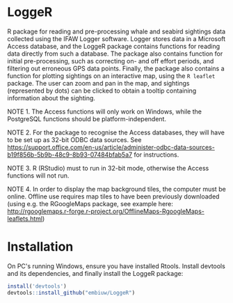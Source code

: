 # LoggeR
R package for reading and pre-processing whale and seabird sightings data collected using the IFAW Logger software.
Logger stores data in a Microsoft Access database, and the LoggeR package contains functions for reading data directly from such a database.
The package also contains function for initial pre-processing, such as correcting on- and off effort periods, and filtering out erroneous GPS data points.
Finally, the package also contains a function for plotting sightings on an interactive map, using the `R leaflet` package. 
The user can zoom and pan in the map, and sightings (represented by dots) can be clicked to obtain a tooltip containing information about the sighting.

NOTE 1. The Access functions will only work on Windows, while the PostgreSQL functions should be platform-independent.

NOTE 2. For the package to recognise the Access databases, they will have to be set up as 32-bit ODBC data sources. See https://support.office.com/en-us/article/administer-odbc-data-sources-b19f856b-5b9b-48c9-8b93-07484bfab5a7 for instructions.

NOTE 3. R (RStudio) must to run in 32-bit mode, otherwise the Access functions will not run.

NOTE 4. In order to display the map background tiles, the computer must be online. Offline use requires map tiles to have been previously downloaded (using e.g. the RGoogleMaps package, see example here: http://rgooglemaps.r-forge.r-project.org/OfflineMaps-RgoogleMaps-leaflets.html)


# Installation
On PC's running Windows, ensure you have installed Rtools. Install devtools and its dependencies, and finally install the LoggeR package:

```R
install('devtools')
devtools::install_github("embiuw/LoggeR")
```
